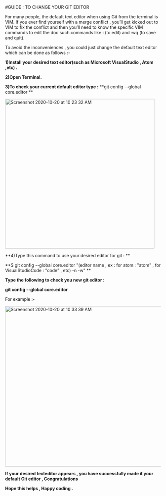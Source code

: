 #GUIDE : TO CHANGE YOUR GIT EDITOR 

For many people, the default text editor when using Git from the terminal is VIM.
If you ever find yourself with a merge conflict , you’ll get kicked out to VIM to fix the conflict and then you’ll need to know the specific VIM commands 
to edit the doc such commands like i (to edit) and :wq (to save and quit). 

To avoid the inconveniences , you could just change the default text editor which can be done as follows :-

**1)Install your desired text editor(such as Microsoft VisualStudio , Atom ,etc) .**

**2)Open Terminal.**

**3)To check your current default editor type :** **git config --global core.editor **

<img width="483" alt="Screenshot 2020-10-20 at 10 23 32 AM" src="https://user-images.githubusercontent.com/58665834/96541764-50959a80-12be-11eb-8121-31850b789c2f.png">

**4)Type this command to use your desired editor for git : **

**$ git config --global core.editor "(editor name , ex : for atom : "atom" , for VisualStudioCode : "code" , etc) -n -w" **

**Type the following to check you new git editor :**

**git config --global core.editor**

For example :-

<img width="518" alt="Screenshot 2020-10-20 at 10 33 39 AM" src="https://user-images.githubusercontent.com/58665834/96542460-bc2c3780-12bf-11eb-86d7-47ee2899fc00.png">


**If your desired texteditor appears , you have successfully made it your default Git editor , Congratulations**

**Hope this helps , Happy coding .**
